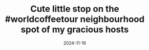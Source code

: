 ---
layout: post
title: "Cute little stop on the #worldcoffeetour neighbourhood spot of my gracious hosts"
date: 2024-11-16
city: "Unknown"
country: "Unknown"
continent: "World"
latitude: null
longitude: null
cafe_name: ""
rating: 
notes: "Cute little stop on the neighbourhood spot of my gracious hosts Milky's - espresso was very much on point"
image_url: "/media/posts/202411/467167622_18478380619001623_8156972620978474810_n_18432464845079650.jpg"
images:
  - "/media/posts/202411/467167622_18478380619001623_8156972620978474810_n_18432464845079650.jpg"
  - "/media/posts/202411/467409673_18478380640001623_441445386941805434_n_18086436940519542.jpg"
  - "/media/posts/202411/467128588_18478380652001623_1700815305626939239_n_18021473129533527.jpg"
  - "/media/posts/202411/467184547_18478380661001623_116005719331722116_n_18126486595389486.jpg"
instagram_url: ""
---
